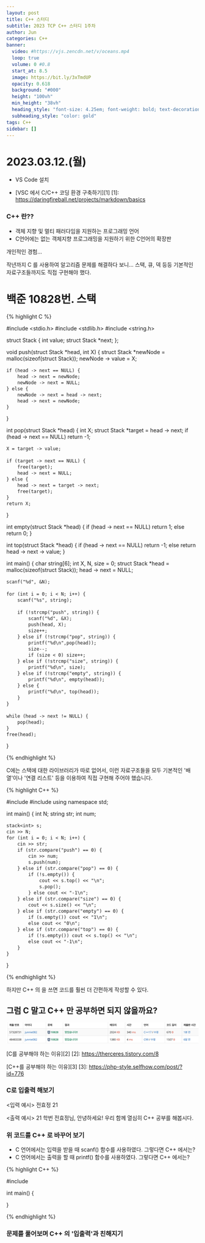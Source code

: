 ```yaml
---
layout: post
title: C++ 스터디 
subtitle: 2023 TCP C++ 스터디 1주차
author: Jun
categories: C++
banner:
  video: #https://vjs.zencdn.net/v/oceans.mp4
  loop: true
  volume: 0 #0.8
  start_at: 8.5
  image: https://bit.ly/3xTmdUP
  opacity: 0.618
  background: "#000"
  height: "100vh"
  min_height: "38vh"
  heading_style: "font-size: 4.25em; font-weight: bold; text-decoration: underline"
  subheading_style: "color: gold"
tags: C++
sidebar: []
---
```


# 2023.03.12.(월)


* VS Code 설치

* [VSC 에서 C/C++ 코딩 환경 구축하기][1]
[1]: https://daringfireball.net/projects/markdown/basics



### C++ 란??

- 객체 지향 및 멀티 패러다임을 지원하는 프로그래밍 언어
- C언어에는 없는 객체지향 프로그래밍을 지원하기 위한 C언어의 확장판

개인적인 경험...

작년까지 C 를 사용하여 알고리즘 문제를 해결하다 보니...
스택, 큐, 덱 등등 기본적인 자료구조들까지도 직접 구현해야 했다. 



# 백준 10828번. 스택


{% highlight C %}

#include <stdio.h>
#include <stdlib.h>
#include <string.h>

struct Stack {
	int value;
	struct Stack *next;
};

void push(struct Stack *head, int X)
{
	struct Stack *newNode = malloc(sizeof(struct Stack));
	newNode -> value = X;

	if (head -> next == NULL) {
		head -> next = newNode;
		newNode -> next = NULL;
	} else {
		newNode -> next = head -> next;
		head -> next = newNode;
	}
}

int pop(struct Stack *head) 
{
	int X; 
	struct Stack *target = head -> next;
	if (head -> next == NULL) return -1;

	X = target -> value;

	if (target -> next == NULL) {
		free(target);
		head -> next = NULL;
	} else {
		head -> next = target -> next;
		free(target);
	}
	return X;
}

int empty(struct Stack *head) {
	if (head -> next == NULL) return 1;
	else return 0;
}

int top(struct Stack *head) {
	if (head -> next == NULL) return -1;
	else return head -> next -> value; 
}

int main()
{
	char string[6];
	int X, N, size = 0;
	struct Stack *head = malloc(sizeof(struct Stack));
	head -> next = NULL;

	scanf("%d", &N);

	for (int i = 0; i < N; i++) {
		scanf("%s", string);

		if (!strcmp("push", string)) {
			scanf("%d", &X);
			push(head, X);
			size++;
		} else if (!strcmp("pop", string)) {
			printf("%d\n",pop(head));
			size--;
			if (size < 0) size++;
		} else if (!strcmp("size", string)) {
			printf("%d\n", size);
		} else if (!strcmp("empty", string)) {
			printf("%d\n", empty(head));
		} else {
			printf("%d\n", top(head));
		}
	}

	while (head -> next != NULL) {
		pop(head);
	} 
	free(head); 

}

{% endhighlight %}



C에는 스택에 대한 라이브러리가 따로 없어서, 이런 자료구조들을 모두 기본적인 '배열'이나 '연결 리스트' 등을 이용하여 직접 구현해 주어야 했습니다. 



{% highlight C++ %}

#include <iostream>
#include <stack>
using namespace std; 

int main()
{
	int N; 
	string str; 
	int num; 

	stack<int> s; 
	cin >> N; 
	for (int i = 0; i < N; i++) {
		cin >> str; 
		if (str.compare("push") == 0) {
			cin >> num;
			s.push(num);  
		} else if (str.compare("pop") == 0) {
			if (!s.empty()) {
				cout << s.top() << "\n"; 
				s.pop(); 
			} else cout << "-1\n"; 
		} else if (str.compare("size") == 0) {
			cout << s.size() << "\n"; 
		} else if (str.compare("empty") == 0) {
			if (s.empty()) cout << "1\n";
			else cout << "0\n"; 
		} else if (str.compare("top") == 0) {
			if (!s.empty()) cout << s.top() << "\n";
			else cout << "-1\n";  
		}
	}	
}

{% endhighlight %}

하지만 C++ 의 <stack> 을 쓰면 코드를 훨씬 더 간편하게 작성할 수 있다. 




## 그럼 C 말고 C++ 만 공부하면 되지 않을까요?

![problem](/assets/images/banners/2023-03-13/stack.png)


[C를 공부해야 하는 이유][2]
[2]: https://therceres.tistory.com/8

[C++를 공부해야 하는 이유][3]
[3]: https://php-style.selfhow.com/post/?id=776



### C로 입출력 해보기

<입력 예시>
전효정
21

<출력 예시>
21 학번 전효정님, 안녕하세요! 
우리 함께 열심히 C++ 공부를 해봅시다. 


### 위 코드를 C++ 로 바꾸어 보기

* C 언어에서는 입력을 받을 때 scanf() 함수를 사용하였다. 그렇다면 C++ 에서는?
* C 언어에서는 출력을 할 때 printf() 함수를 사용하였다. 그렇다면 C++ 에서는?


{% highlight C++ %}

#include <iostream>

int main()
{
    
}

{% endhighlight %}


### 문제를 풀어보며 C++ 의 '입출력'과 친해지기